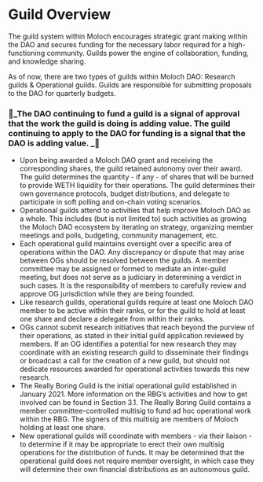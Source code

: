 # Guild Overview

The guild system within Moloch encourages strategic grant making within the DAO and secures funding for the necessary labor required for a high-functioning community. Guilds power the engine of collaboration, funding, and knowledge sharing.

As of now, there are two types of guilds within Moloch DAO: Research guilds & Operational guilds. Guilds are responsible for submitting proposals to the DAO for quarterly budgets.

### 👹_The DAO continuing to fund a guild is a signal of approval that the work the guild is doing is adding value. The guild continuing to apply to the DAO for funding is a signal that the DAO is adding value. _👹

* Upon being awarded a Moloch DAO grant and receiving the corresponding shares, the guild retained autonomy over their award. The guild determines the quantity - if any - of shares that will be burned to provide WETH liquidity for their operations. The guild  determines their own governance protocols, budget distributions, and delegate to participate in soft polling and on-chain voting scenarios. 
* Operational guilds attend to activities that help improve Moloch DAO as a whole. This includes (but is not limited to) such activities as growing the Moloch DAO ecosystem by iterating on strategy, organizing member meetings and polls, budgeting, community management, etc. 
* Each operational guild maintains oversight over a specific area of operations within the DAO. Any discrepancy or dispute that may arise between OGs should be resolved between the guilds. A member committee may be assigned or formed to mediate an inter-guild meeting, but does not serve as a judiciary in determining a verdict in such cases. It is the responsibility of members to carefully review and approve OG jurisdiction while they are being founded. 
* Like research guilds, operational guilds require at least one Moloch DAO member to be active within their ranks, or for the guild to hold at least one share and declare a delegate from within their ranks. 
* OGs cannot submit research initiatives that reach beyond the purview of their operations, as stated in their initial guild application reviewed by members. If an OG identifies a potential for new research they may coordinate with an existing research guild to disseminate their findings or broadcast a call for the creation of a new guild, but should not dedicate resources awarded for operational activities towards this new research. 
* The Really Boring Guild is the initial operational guild established in January 2021. More information on the RBG’s activities and how to get involved can be found in Section 3.1. The Really Boring Guild contains a member committee-controlled multisig to fund ad hoc operational work within the RBG. The signers of this multisig are members of Moloch holding at least one share. 
* New operational guilds will coordinate with members - via their liaison - to determine if it may be appropriate to erect their own multisig operations for the distribution of funds. It may be determined that the operational guild does not require member oversight, in which case they will determine their own financial distributions as an autonomous guild.

